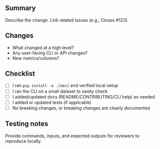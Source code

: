 ## Summary

Describe the change. Link related issues (e.g., Closes #123).

## Changes

- What changed at a high level?
- Any user-facing CLI or API changes?
- New metrics/columns?

## Checklist

- [ ] I ran `pip install -e .[dev]` and verified local setup
- [ ] I ran the CLI on a small dataset to sanity check
- [ ] I added/updated docs (README/CONTRIBUTING/CLI help) as needed
- [ ] I added or updated tests (if applicable)
- [ ] No breaking changes, or breaking changes are clearly documented

## Testing notes

Provide commands, inputs, and expected outputs for reviewers to reproduce locally.

